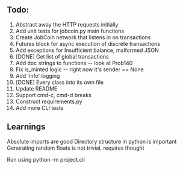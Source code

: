 ## Todo: 
1. Abstract away the HTTP requests initially
2. Add unit tests for jobcoin.py main functions
3. Create JobCoin network that listens in on transactions
4. Futures block for async execution of discrete transactions
5. Add exceptions for Insufficient balance, malformed JSON
6. [DONE] Get list of global transactions
7. Add doc strings to functions -- look at Prob140
8. Fix is_minted logic -- right now it's sender == None
9. Add 'info' logging
10. [DONE] Every class into its own file
11. Update README
12. Support cmd-c, cmd-d breaks
13. Construct requirements.py
14. Add more CLI tests


## Learnings
Absolute imports are good
Directory structure in python is important
Generating random floats is not trivial, requires thought

Run using python -m project.cli
